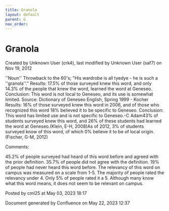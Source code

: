 ```yaml
---
title: Granola
layout: default
parent: G
nav_order:
---
```


# Granola

Created by  Unknown User (crk4), last modified by  Unknown User (saf7) on Nov 19, 2012

''Noun'' Throwback to the 60's; &quot;His wardrobe is all tyedye - he is such a ''granola''.&quot; Results: 17.5% of those surveyed knew this word, and only 14.3% of the people that knew the word, learned the word at Geneseo. Conclusion: This word is not local to Geneseo, and its use is somewhat limited. Source: Dictionary of Geneseo English, Spring 1999 - Kocher Results: 16% of those surveyed knew this word in 2006, and of those who recognized this word 18% believed it to be specific to Geneseo. Conclusion: This word has limited use and is not specific to Geneseo.-C Adam43% of students surveyed knew this word, and 26% of these students had learned the word at Geneseo.(Klein, E-H, 2008)As of 2012, 3% of students surveyed know of this word, of which 0% believe it to be of local origin.(Fischer, G-M, 2012)

Comments:

45.2% of people surveyed had heard of this word before and agreed with the prior definition. 35.7% of people did not agree with the definition. 19% of people had never heard this word before. The relevancy of this word on campus was measured on a scale from 1-5. The majority of people rated the relevancy under 4. Only 5% of people rated it a 5. Although many know what this word means, it does not seem to be relevant on campus. 

Posted by cml25 at May 03, 2023 18:17

Document generated by Confluence on May 22, 2023 12:37


